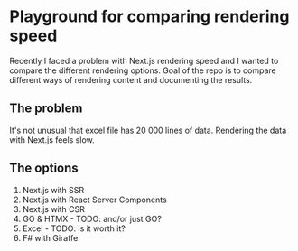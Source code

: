 # Playground for comparing rendering speed
Recently I faced a problem with Next.js rendering speed and I wanted to compare the different rendering options. Goal of the repo is to compare different ways of rendering content and documenting the results.

## The problem
It's not unusual that excel file has 20 000 lines of data. Rendering the data with Next.js feels slow.

## The options
1. Next.js with SSR
2. Next.js with React Server Components
3. Next.js with CSR
4. GO & HTMX - TODO: and/or just GO?
5. Excel - TODO: is it worth it?
6. F# with Giraffe
